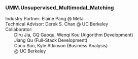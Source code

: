 ### UMM.Unsupervised_Multimodal_Matching
Industry Partner: Elaine Pang @ Meta  
Technical Advisor: Derek S. Chan @ UC Berkeley  
Collaborator:   
  &emsp;&emsp;Diru Jia, GQ Gaoqu, Wenqi Kou (Algorithm Development)  
  &emsp;&emsp;Jiang Qu (Full-Stack Development)  
  &emsp;&emsp;Coco Sun, Kyle Atkinson (Business Analysis)  
  &emsp;&emsp;@ UC Berkeley  
